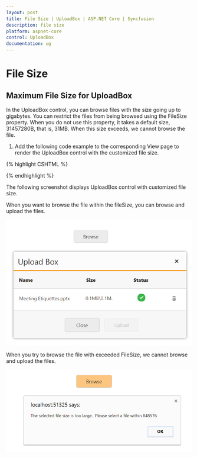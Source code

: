 ```yaml
---
layout: post
title: File Size | UploadBox | ASP.NET Core | Syncfusion
description: file size 
platform: aspnet-core
control: UploadBox
documentation: ug
---
```


# File Size 

## Maximum File Size for UploadBox

In the UploadBox control, you can browse files with the size going up to gigabytes. You can restrict the files from being browsed using the FileSize property. When you do not use this property, it takes a default size, 31457280B, that is, 31MB. When this size exceeds, we cannot browse the file. 

1. Add the following code example to the corresponding View page to render the UploadBox control with the customized file size.

{% highlight CSHTML %}

<ej-upload-box id="UploadDefault" save-url="//mvc.syncfusion.com/Services/FileUpload/UploadBox/saveFiles" remove-url="//mvc.syncfusion.com/Services/FileUpload/UploadBox/removeFiles" file-size=848576 error="fileuploaderror"></ej-upload-box>

<script type="text/javascript">

	function fileuploaderror(e) 
	{

		alert(e.error);

	}
</script>

{% endhighlight %}

The following screenshot displays UploadBox control with customized file size.

When you want to browse the file within the fileSize, you can browse and upload the files.

![](File-Size_images/File-Size_img1.png)

When you try to browse the file with exceeded FileSize, we cannot browse and upload the files.

![](File-Size_images/File-Size_img2.png)